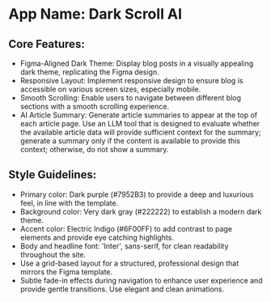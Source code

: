 # **App Name**: Dark Scroll AI

## Core Features:

- Figma-Aligned Dark Theme: Display blog posts in a visually appealing dark theme, replicating the Figma design.
- Responsive Layout: Implement responsive design to ensure blog is accessible on various screen sizes, especially mobile.
- Smooth Scrolling: Enable users to navigate between different blog sections with a smooth scrolling experience.
- AI Article Summary: Generate article summaries to appear at the top of each article page. Use an LLM tool that is designed to evaluate whether the available article data will provide sufficient context for the summary; generate a summary only if the content is available to provide this context; otherwise, do not show a summary.

## Style Guidelines:

- Primary color: Dark purple (#7952B3) to provide a deep and luxurious feel, in line with the template.
- Background color: Very dark gray (#222222) to establish a modern dark theme.
- Accent color: Electric Indigo (#6F00FF) to add contrast to page elements and provide eye catching highlights.
- Body and headline font: 'Inter', sans-serif, for clean readability throughout the site.
- Use a grid-based layout for a structured, professional design that mirrors the Figma template.
- Subtle fade-in effects during navigation to enhance user experience and provide gentle transitions. Use elegant and clean animations.